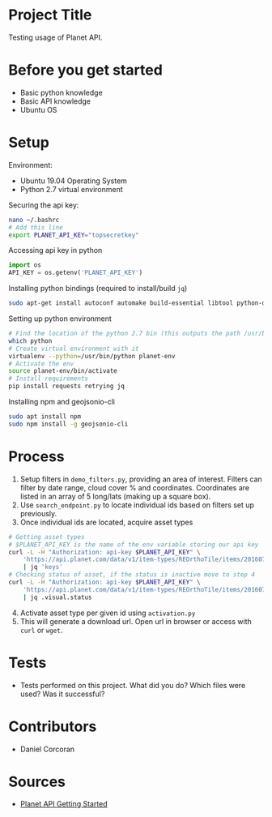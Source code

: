 # Project Title
Testing usage of Planet API.

# Before you get started
- Basic python knowledge
- Basic API knowledge
- Ubuntu OS

# Setup

Environment:
- Ubuntu 19.04 Operating System
- Python 2.7 virtual environment

Securing the api key:
```sh
nano ~/.bashrc
# Add this line
export PLANET_API_KEY="topsecretkey"
```

Accessing api key in python
```python
import os
API_KEY = os.getenv('PLANET_API_KEY')
```

Installing python bindings (required to install/build `jq`)
```sh
sudo apt-get install autoconf automake build-essential libtool python-dev
```

Setting up python environment
```sh
# Find the location of the python 2.7 bin (this outputs the path /usr/bin/python for me)
which python
# Create virtual environment with it
virtualenv --python=/usr/bin/python planet-env
# Activate the env
source planet-env/bin/activate
# Install requirements
pip install requests retrying jq
```

Installing npm and geojsonio-cli
```sh
sudo apt install npm
sudo npm install -g geojsonio-cli
```

# Process
1. Setup filters in `demo_filters.py`, providing an area of interest. Filters can filter by date range, cloud cover % and coordinates. Coordinates are listed in an array of 5 long/lats (making up a square box).
2. Use `search_endpoint.py` to locate individual ids based on filters set up previously.
3. Once individual ids are located, acquire asset types
```sh
# Getting asset types
# $PLANET_API_KEY is the name of the env variable storing our api key
curl -L -H "Authorization: api-key $PLANET_API_KEY" \
    'https://api.planet.com/data/v1/item-types/REOrthoTile/items/20160707_195147_1057916_RapidEye-1/assets' \
    | jq 'keys'
# Checking status of asset, if the status is inactive move to step 4
curl -L -H "Authorization: api-key $PLANET_API_KEY" \
    'https://api.planet.com/data/v1/item-types/REOrthoTile/items/20160707_195147_1057916_RapidEye-1/assets/' \
    | jq .visual.status
```
4. Activate asset type per given id using `activation.py`
5. This will generate a download url. Open url in browser or access with `curl` or `wget`.

# Tests
- Tests performed on this project. What did you do? Which files were used? Was it successful?

# Contributors
- Daniel Corcoran

# Sources
- [Planet API Getting Started](https://developers.planet.com/docs/quickstart/getting-started/)